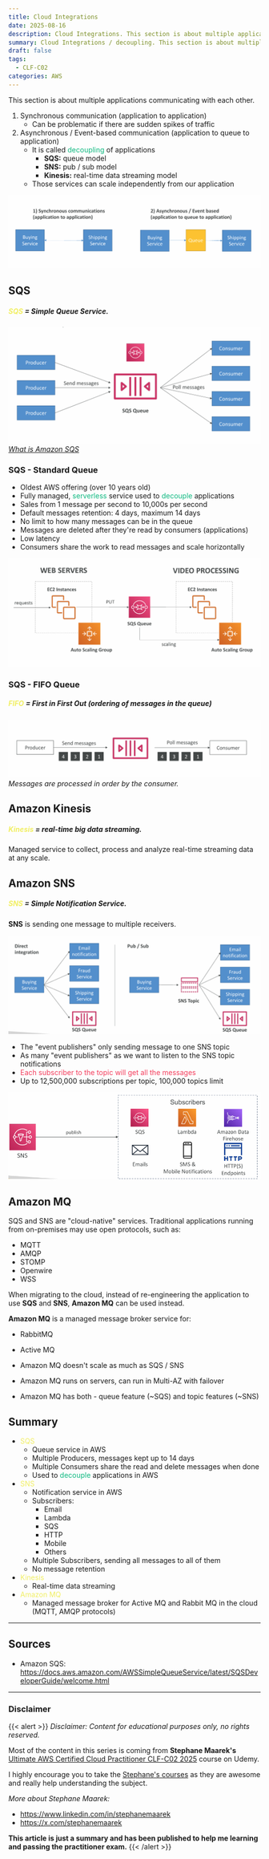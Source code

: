 ```yaml
---
title: Cloud Integrations
date: 2025-08-16
description: Cloud Integrations. This section is about multiple applications communicating with each other.
summary: Cloud Integrations / decoupling. This section is about multiple applications communicating with each other. SNS, SQS, MQ....
draft: false
tags:
  - CLF-C02
categories: AWS
---
```

This section is about multiple applications communicating with each other.

1. Synchronous communication (application to application)
	- Can be problematic if there are sudden spikes of traffic
2. Asynchronous / Event-based communication (application to queue to application)
	- It is called <font color=#10b981>decoupling</font> of applications
		- **SQS:** queue model
		- **SNS:** pub / sub model
		- **Kinesis:** real-time data streaming model
	- Those services can scale independently from our application

![](./assets/AWS_Integrations.png)
## SQS

##### <font color=#f1ef63>SQS</font> = Simple Queue Service.

![](./assets/AWS_SQS_Queue.png)
_[What is Amazon SQS](https://docs.aws.amazon.com/AWSSimpleQueueService/latest/SQSDeveloperGuide/welcome.html)_
### SQS - Standard Queue

- Oldest AWS offering (over 10 years old)
- Fully managed, <font color=#10b981>serverless</font> service used to <font color=#10b981>decouple</font> applications
- Sales from 1 message per second to 10,000s per second
- Default messages retention: 4 days, maximum 14 days
- No limit to how many messages can be in the queue
- Messages are deleted after they're read by consumers (applications)
- Low latency
- Consumers share the work to read messages and scale horizontally

![](./assets/AWS_SQS_Queue2.png)
### SQS - FIFO Queue

##### <font color=#f1ef63>FIFO</font> = First in First Out (ordering of messages in the queue)

![](./assets/AWS_SQS_Queue_FIFO.png)
_Messages are processed in order by the consumer._
## Amazon Kinesis

##### <font color=#f1ef63>Kinesis</font> = real-time big data streaming.

Managed service to collect, process and analyze real-time streaming data at any scale.
## Amazon SNS

##### <font color=#f1ef63>SNS</font> = Simple Notification Service.

**SNS** is sending one message to multiple receivers.

![](./assets/AWS_SNS1.png)

- The "event publishers" only sending message to one SNS topic
- As many "event publishers" as we want to listen to the SNS topic notifications
- <font color=#f43f5e>Each subscriber to the topic will get all the messages</font>
- Up to 12,500,000 subscriptions per topic, 100,000 topics limit

![](./assets/AWS_SNS2.png)
## Amazon MQ

SQS and SNS are "cloud-native" services. Traditional applications running from on-premises may use open protocols, such as:

- MQTT
- AMQP
- STOMP
- Openwire
- WSS

When migrating to the cloud, instead of re-engineering the application to use **SQS** and **SNS**, **Amazon MQ** can be used instead.

**Amazon MQ** is a managed message broker service for:

- RabbitMQ
- Active MQ

- Amazon MQ doesn't scale as much as SQS / SNS
- Amazon MQ runs on servers, can run in Multi-AZ with failover
- Amazon MQ has both - queue feature (~SQS) and topic features (~SNS)
## Summary

- <font color=#f1ef63>SQS</font>
	- Queue service in AWS
	- Multiple Producers, messages kept up to 14 days
	- Multiple Consumers share the read and delete messages when done
	- Used to <font color=#10b981>decouple</font> applications in AWS
- <font color=#f1ef63>SNS</font>
	- Notification service in AWS
	- Subscribers:
		- Email
		- Lambda
		- SQS
		- HTTP
		- Mobile
		- Others
	- Multiple Subscribers, sending all messages to all of them
	- No message retention
- <font color=#f1ef63>Kinesis</font>
	- Real-time data streaming
- <font color=#f1ef63>Amazon MQ</font>
	- Managed message broker for Active MQ and Rabbit MQ in the cloud (MQTT, AMQP protocols)

---
## Sources

- Amazon SQS: https://docs.aws.amazon.com/AWSSimpleQueueService/latest/SQSDeveloperGuide/welcome.html
---
### Disclaimer

{{< alert >}}
_Disclaimer: Content for educational purposes only, no rights reserved._

Most of the content in this series is coming from **Stephane Maarek's** [Ultimate AWS Certified Cloud Practitioner CLF-C02 2025](https://www.udemy.com/course/aws-certified-cloud-practitioner-new/) course on Udemy.

I highly encourage you to take the [Stephane's courses](https://www.udemy.com/user/stephane-maarek/) as they are awesome and really help understanding the subject.

_More about Stephane Maarek:_

- https://www.linkedin.com/in/stephanemaarek
- https://x.com/stephanemaarek

**This article is just a summary and has been published to help me learning and passing the practitioner exam.**
{{< /alert >}}
